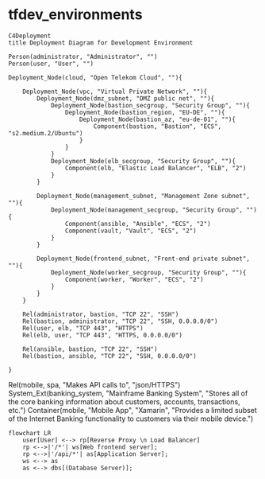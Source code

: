 # tfdev_environments

```mermaid
C4Deployment
title Deployment Diagram for Development Environment

Person(administrator, "Administrator", "")
Person(user, "User", "")

Deployment_Node(cloud, "Open Telekom Cloud", ""){

    Deployment_Node(vpc, "Virtual Private Network", ""){
        Deployment_Node(dmz_subnet, "DMZ public net", ""){
            Deployment_Node(bastion_secgroup, "Security Group", ""){
                Deployment_Node(bastion_region, "EU-DE", ""){
                    Deployment_Node(bastion_az, "eu-de-01", ""){
                        Component(bastion, "Bastion", "ECS", "s2.medium.2/Ubuntu")
                    }
                }
            }
            Deployment_Node(elb_secgroup, "Security Group", ""){
                Component(elb, "Elastic Load Balancer", "ELB", "2")
            }
        }

        Deployment_Node(management_subnet, "Management Zone subnet", ""){
            Deployment_Node(management_secgroup, "Security Group", ""){
                Component(ansible, "Ansible", "ECS", "2")
                Component(vault, "Vault", "ECS", "2")
            }
        }

        Deployment_Node(frontend_subnet, "Front-end private subnet", ""){
            Deployment_Node(worker_secgroup, "Security Group", ""){
                Component(worker, "Worker", "ECS", "2")
            }
        }
    }

    Rel(administrator, bastion, "TCP 22", "SSH")
    Rel(bastion, administrator, "TCP 22", "SSH, 0.0.0.0/0")
    Rel(user, elb, "TCP 443", "HTTPS")
    Rel(elb, user, "TCP 443", "HTTPS, 0.0.0.0/0")

    Rel(ansible, bastion, "TCP 22", "SSH")
    Rel(bastion, ansible, "TCP 22", "SSH, 0.0.0.0/0")

}

```

Rel(mobile, spa, "Makes API calls to", "json/HTTPS")
System_Ext(banking_system, "Mainframe Banking System", "Stores all of the core banking information about customers, accounts, transactions, etc.")
Container(mobile, "Mobile App", "Xamarin", "Provides a limited subset of the Internet Banking functionality to customers via their mobile device.")



```mermaid
flowchart LR
    user[User] <--> rp[Reverse Proxy \n Load Balancer]
    rp <-->|'/*'| ws[Web frontend server];
    rp <-->|'/api/*'| as[Application Server];
    ws <--> as
    as <--> dbs[(Database Server)];
```
